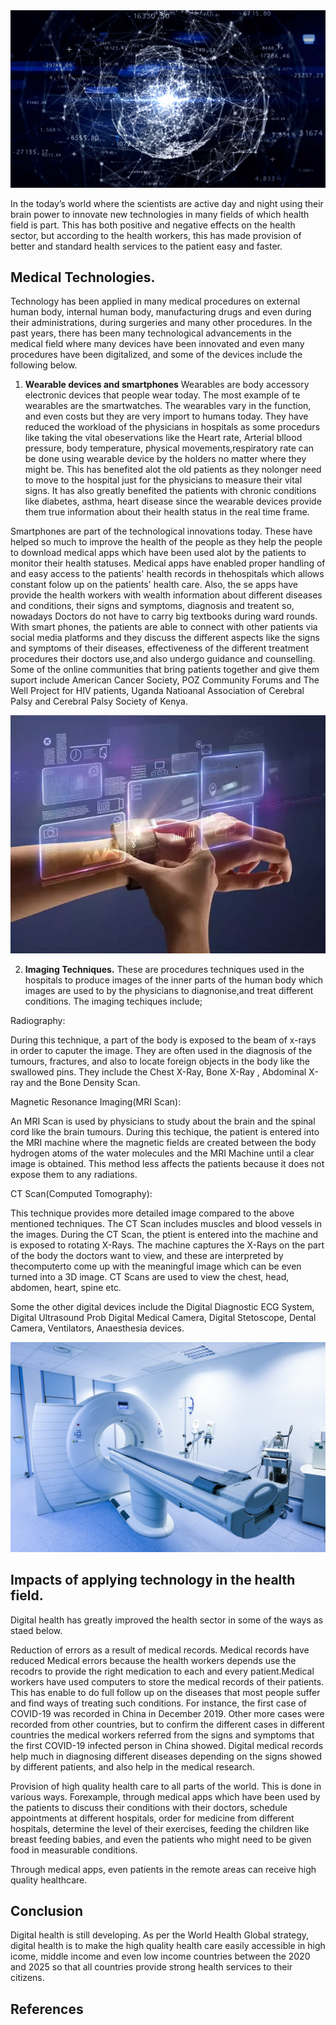 <img src="IMAGE3.jpg.jpg" >

In the today’s world where the scientists are active day and night using their brain power to innovate new technologies in many fields of which health field is part. This has both positive and negative effects on the health sector, but according to the health workers, this has made provision of better and standard health services to the patient easy and faster.

## **Medical Technologies.**

Technology has been applied in many medical procedures on external human body, internal human body, manufacturing drugs and even during their administrations, during surgeries and many other procedures. In the past years, there has been many technological advancements in the medical field where many devices have been innovated and even many procedures have been digitalized, and some of the devices include the following below.

1. **Wearable devices and smartphones**
Wearables are body accessory electronic devices that people wear today. The most example of te wearables are the smartwatches. The wearables vary in the function, and even costs but they are very import to humans today. They have reduced the workload of the physicians in hospitals as some procedurs like taking the vital obeservations like the Heart rate, Arterial bllood pressure, body temperature, physical movements,respiratory rate can be done using wearable device by the holders no matter where they might be. This has benefited alot the old patients as they nolonger need to move to the hospital just for the physicians to measure their vital signs. It has also greatly benefited the patients with chronic conditions like diabetes, asthma, heart disease since the wearable devices provide them true information about their health status in the real time frame.

Smartphones are part of the technological innovations today. These have helped so much to improve the health of the people as they help the people to download medical apps which have been used alot by the patients to monitor their health statuses. Medical apps have enabled proper handling of and easy access to the patients' health records in thehospitals which allows constant folow up on the patients' health care. Also, the se apps have provide the health workers with wealth information about different diseases and conditions, their signs and symptoms, diagnosis and treatent so, nowadays Doctors do not have to carry big textbooks during ward rounds. With smart phones, the patients are able to connect with other patients via social media platforms and they discuss the different aspects like the signs and symptoms of their diseases, effectiveness of the different treatment procedures their doctors use,and also undergo guidance and counselling. Some of the online communities that bring patients together and give them suport include American Cancer Society, POZ Community Forums and The Well Project for HIV patients, Uganda Natioanal Association of Cerebral Palsy and Cerebral Palsy Society of Kenya.

<img src="Imagew.png" >

2. **Imaging Techniques.**
These are procedures techniques used in the hospitals to produce images of the inner parts of the human body which images are used to by the physicians to diagnonise,and treat different conditions. The imaging techiques include;

Radiography:

During this technique, a part of the body is exposed to the beam of x-rays in order to caputer the image. They are often used in the diagnosis of the tumours, fractures, and also to locate foreign objects in the body like the swallowed pins. They include the Chest X-Ray, Bone X-Ray , Abdominal X-ray and the Bone Density Scan.

Magnetic Resonance Imaging(MRI Scan):

An MRI Scan is used by physicians to study about the brain and the spinal cord like the brain tumours. During this techique, the patient is entered into the MRI machine where the magnetic fields are created between the body hydrogen atoms of the water molecules and the MRI Machine until a clear image is obtained. This method less affects the patients because it does not expose them to any radiations.

CT Scan(Computed Tomography):

This technique provides more detailed image compared to the above mentioned techniques. The CT Scan includes muscles and blood vessels in the images. During the CT Scan, the ptient is entered into the machine and is exposed to rotating X-Rays. The machine captures the X-Rays on the part of the body the doctors want to view, and these are interpreted by thecomputerto come up with the meaningful image which can be even turned into a 3D image. CT Scans are used to view the chest, head, abdomen, heart, spine etc.

Some the other digital devices include the Digital Diagnostic ECG System, Digital Ultrasound Prob Digital Medical Camera, Digital Stetoscope, Dental Camera, Ventilators, Anaesthesia devices.


<img src="Image 1.png" >


## **Impacts of applying technology in the health field.**

Digital health has greatly improved the health sector in some of the ways as staed below.

Reduction of errors as a result of medical records.
Medical records have reduced Medical errors because the health workers depends use the recodrs to provide the right medication to each and every patient.Medical workers have used computers to store the medical records of their patients. This has enable to do full follow up on the diseases that most people suffer and find ways of treating such conditions. For instance, the first case of COVID-19 was recorded in China in December 2019. Other more cases were recorded from other countries, but to confirm the different cases in different countries the medical workers referred from the signs and symptoms that the first COVID-19 infected person in China showed. Digital medical records help much in diagnosing different diseases depending on the signs showed by different patients, and also help in the medical research.

Provision of high quality health care to all parts of the world.
This is done in various ways. Forexample, through medical apps which have been used by the patients to discuss their conditions with their doctors, schedule appointments at different hospitals, order for medicine from different hospitals, determine the level of their exercises, feeding the children like breast feeding babies, and even the patients who might need to be given food in measurable conditions.

Through medical apps, even patients in the remote areas can receive high quality healthcare.

## **Conclusion**

Digital health is still developing. As per the World Health Global strategy, digital health is to make the high quality health care easily accessible in high icome, middle income and even low income countries between the 2020 and 2025 so that all countries provide strong health services to their citizens.

## **References**



